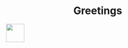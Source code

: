 
<h1 align="center"">Greetings</h1>
<div style="margin=10px;">
 <img  width="50px" src="https://img.freepik.com/free-photo/adorable-looking-kitten-with-yarn_23-2150886292.jpg?semt=ais_hybrid">
</div>


